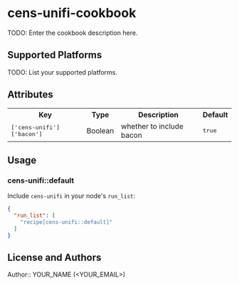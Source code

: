 # cens-unifi-cookbook

TODO: Enter the cookbook description here.

## Supported Platforms

TODO: List your supported platforms.

## Attributes

<table>
  <tr>
    <th>Key</th>
    <th>Type</th>
    <th>Description</th>
    <th>Default</th>
  </tr>
  <tr>
    <td><tt>['cens-unifi']['bacon']</tt></td>
    <td>Boolean</td>
    <td>whether to include bacon</td>
    <td><tt>true</tt></td>
  </tr>
</table>

## Usage

### cens-unifi::default

Include `cens-unifi` in your node's `run_list`:

```json
{
  "run_list": [
    "recipe[cens-unifi::default]"
  ]
}
```

## License and Authors

Author:: YOUR_NAME (<YOUR_EMAIL>)

